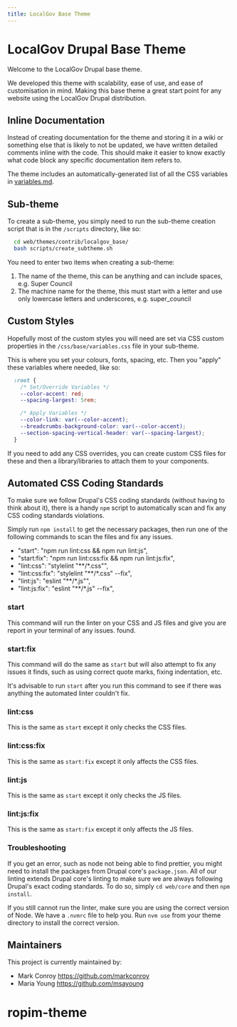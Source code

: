 ```yaml
---
title: LocalGov Base Theme
---
```


# LocalGov Drupal Base Theme

Welcome to the LocalGov Drupal base theme.

We developed this theme with scalability, ease of use, and ease of customisation in mind. Making this base theme a great start point for any website using the LocalGov Drupal distribution.

## Inline Documentation
Instead of creating documentation for the theme and storing it in a wiki or something else that is likely to not be updated, we have written detailed comments inline with the code. This should make it easier to know exactly what code block any specific documentation item refers to.

The theme includes an automatically-generated list of all the CSS variables in [variables.md](./variables.md).

## Sub-theme
To create a sub-theme, you simply need to run the sub-theme creation script that is in the `/scripts` directory, like so:

```bash
  cd web/themes/contrib/localgov_base/
  bash scripts/create_subtheme.sh
```

You need to enter two items when creating a sub-theme:
1. The name of the theme, this can be anything and can include spaces, e.g. Super Council
2. The machine name for the theme, this must start with a letter and use only lowercase letters and underscores, e.g. super_council

## Custom Styles
Hopefully most of the custom styles you will need are set via CSS custom properties in the `/css/base/variables.css` file in your sub-theme.

This is where you set your colours, fonts, spacing, etc. Then you "apply" these variables where needed, like so:

```css
  :root {
    /* Set/Override Variables */
    --color-accent: red;
    --spacing-largest: 5rem;

    /* Apply Variables */
    --color-link: var(--color-accent);
    --breadcrumbs-background-color: var(--color-accent);
    --section-spacing-vertical-header: var(--spacing-largest);
  }
```

If you need to add any CSS overrides, you can create custom CSS files for these and then a library/libraries to attach them to your components.

## Automated CSS Coding Standards
To make sure we follow Drupal's CSS coding standards (without having to think about it), there is a handy `npm` script to automatically scan and fix any CSS coding standards violations.

Simply run `npm install` to get the necessary packages, then run one of the following commands to scan the files and fix any issues.

- "start": "npm run lint:css && npm run lint:js",
- "start:fix": "npm run lint:css:fix && npm run lint:js:fix",
- "lint:css": "stylelint \"**/*.css\"",
- "lint:css:fix": "stylelint \"**/*.css\" --fix",
- "lint:js": "eslint \"**/*.js\"",
- "lint:js:fix": "eslint \"**/*.js\" --fix",

### start
This command will run the linter on your CSS and JS files and give you are report in your terminal of any issues. found.

### start:fix
This command will do the same as `start` but will also attempt to fix any issues it finds, such as using correct quote marks, fixing indentation, etc.

It's advisable to run `start` after you run this command to see if there was anything the automated linter couldn't fix.

### lint:css
This is the same as `start` except it only checks the CSS files.

### lint:css:fix
This is the same as `start:fix` except it only affects the CSS files.

### lint:js
This is the same as `start` except it only checks the JS files.

### lint:js:fix
This is the same as `start:fix` except it only affects the JS files.

### Troubleshooting
If you get an error, such as node not being able to find prettier, you might need to install the packages from Drupal core's `package.json`. All of our linting extends Drupal core's linting to make sure we are always following Drupal's exact coding standards. To do so, simply `cd web/core` and then `npm install`.

If you still cannot run the linter, make sure you are using the correct version of Node. We have a `.nvmrc` file to help you. Run `nvm use` from your theme directory to install the correct version.

## Maintainers

This project is currently maintained by:

 - Mark Conroy https://github.com/markconroy
 - Maria Young https://github.com/msayoung
# ropim-theme
